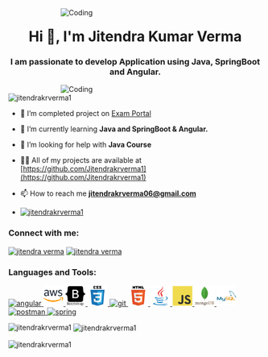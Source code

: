<img align="right" alt="Coding" width="400" src="https://developers.giphy.com/branch/master/static/api-c99e353f761d318322c853c03ebcf21b.gif">

<p align="left"> 
<h1 align="center">Hi 👋, I'm Jitendra Kumar Verma</h1>
<h3 align="center">I am passionate to develop Application using Java, SpringBoot and Angular.</h3>
<img align="right" alt="Coding" width="400" src="https://i.pinimg.com/originals/e1/f3/41/e1f3413bf5036045713341394f617225.gif">
<p align="left"> 
<img src="https://komarev.com/ghpvc/?username=jitendrakrverma1&label=Profile%20views&color=0e75b6&style=flat" alt="jitendrakrverma1" /> </p>

- 🔭 I’m completed project on [Exam Portal](http://quizmania.live/)

- 🌱 I’m currently learning **Java and SpringBoot & Angular.**

- 🤝 I’m looking for help with **Java Course**

- 👨‍💻 All of my projects are available at [https://github.com/Jitendrakrverma1](https://github.com/Jitendrakrverma1)

- 📫 How to reach me **jitendrakrverma06@gmail.com**
- <p align="left"> <a href="https://github.com/ryo-ma/github-profile-trophy"><img src="https://github-profile-trophy.vercel.app/?username=jitendrakrverma1" alt="jitendrakrverma1" /></a> </p>

<h3 align="left">Connect with me:</h3>
<p align="left">
<a href="https://linkedin.com/in/jitendra verma" target="blank"><img align="center" src="https://raw.githubusercontent.com/rahuldkjain/github-profile-readme-generator/master/src/images/icons/Social/linked-in-alt.svg" alt="jitendra verma" height="30" width="40" /></a>
<a href="https://www.hackerrank.com/jitendra verma" target="blank"><img align="center" src="https://raw.githubusercontent.com/rahuldkjain/github-profile-readme-generator/master/src/images/icons/Social/hackerrank.svg" alt="jitendra verma" height="30" width="40" /></a>
</p>

<h3 align="left">Languages and Tools:</h3>
<p align="left"> <a href="https://angular.io" target="_blank" rel="noreferrer"> <img src="https://angular.io/assets/images/logos/angular/angular.svg" alt="angular" width="40" height="40"/> </a> <a href="https://aws.amazon.com" target="_blank" rel="noreferrer"> <img src="https://raw.githubusercontent.com/devicons/devicon/master/icons/amazonwebservices/amazonwebservices-original-wordmark.svg" alt="aws" width="40" height="40"/> </a> <a href="https://getbootstrap.com" target="_blank" rel="noreferrer"> <img src="https://raw.githubusercontent.com/devicons/devicon/master/icons/bootstrap/bootstrap-plain-wordmark.svg" alt="bootstrap" width="40" height="40"/> </a> <a href="https://www.w3schools.com/css/" target="_blank" rel="noreferrer"> <img src="https://raw.githubusercontent.com/devicons/devicon/master/icons/css3/css3-original-wordmark.svg" alt="css3" width="40" height="40"/> </a> <a href="https://git-scm.com/" target="_blank" rel="noreferrer"> <img src="https://www.vectorlogo.zone/logos/git-scm/git-scm-icon.svg" alt="git" width="40" height="40"/> </a> <a href="https://www.w3.org/html/" target="_blank" rel="noreferrer"> <img src="https://raw.githubusercontent.com/devicons/devicon/master/icons/html5/html5-original-wordmark.svg" alt="html5" width="40" height="40"/> </a> <a href="https://www.java.com" target="_blank" rel="noreferrer"> <img src="https://raw.githubusercontent.com/devicons/devicon/master/icons/java/java-original.svg" alt="java" width="40" height="40"/> </a> <a href="https://developer.mozilla.org/en-US/docs/Web/JavaScript" target="_blank" rel="noreferrer"> <img src="https://raw.githubusercontent.com/devicons/devicon/master/icons/javascript/javascript-original.svg" alt="javascript" width="40" height="40"/> </a> <a href="https://www.mongodb.com/" target="_blank" rel="noreferrer"> <img src="https://raw.githubusercontent.com/devicons/devicon/master/icons/mongodb/mongodb-original-wordmark.svg" alt="mongodb" width="40" height="40"/> </a> <a href="https://www.mysql.com/" target="_blank" rel="noreferrer"> <img src="https://raw.githubusercontent.com/devicons/devicon/master/icons/mysql/mysql-original-wordmark.svg" alt="mysql" width="40" height="40"/> </a> <a href="https://postman.com" target="_blank" rel="noreferrer"> <img src="https://www.vectorlogo.zone/logos/getpostman/getpostman-icon.svg" alt="postman" width="40" height="40"/> </a> <a href="https://spring.io/" target="_blank" rel="noreferrer"> <img src="https://www.vectorlogo.zone/logos/springio/springio-icon.svg" alt="spring" width="40" height="40"/> </a> </p>

<p><img align="left" src="https://github-readme-stats.vercel.app/api/top-langs?username=jitendrakrverma1&show_icons=true&locale=en&layout=compact" alt="jitendrakrverma1" /></p>

<p>&nbsp;<img align="center" src="https://github-readme-stats.vercel.app/api?username=jitendrakrverma1&show_icons=true&locale=en" alt="jitendrakrverma1" /></p>

<p><img align="center" src="https://github-readme-streak-stats.herokuapp.com/?user=jitendrakrverma1&" alt="jitendrakrverma1" /></p>

